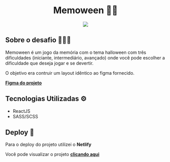 <div align="center">
    <h1>Memoween 🎃👻</h1> 
    <img src="https://github.com/user-attachments/assets/37e00032-4885-4a5c-ba97-01f471f0300b">
</div>

<h2>Sobre o desafio 👨🏻‍💻</h2>
<p>Memoween é um jogo da memória com o tema halloween com três dificuldades (iniciante, intermediário, avançado) onde você pode escolher a dificuldade que deseja jogar e se devertir.</p>
<p>O objetivo era contruir um layout idêntico ao figma fornecido. </p>
<p> <a href="https://www.figma.com/design/Yb9IBH56g7T1hdIyZ3BMNO/Desafios---CodeLab?node-id=13190-2&t=uP503GkxMSDSvxsY-0"><b>Figma do projeto</b></a></p>

<h2>Tecnologias Utilizadas ⚙️</h1> 
<ul>
  <li>ReactJS</li> 
  <li>SASS/SCSS</li> 
</ul>

<h2>Deploy 🚀</h3>
<p>Para o deploy do projeto utilizei o <b>Netlify</b></p>
<p>Você pode visualizar o projeto <a href="https://desafios-codelab-desafio-06.netlify.app/"> <b>clicando aqui</b> </a> </p>
